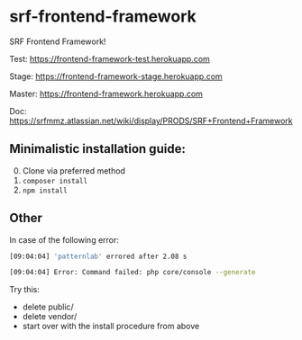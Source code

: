 
# srf-frontend-framework
SRF Frontend Framework!

Test: https://frontend-framework-test.herokuapp.com

Stage: https://frontend-framework-stage.herokuapp.com

Master: https://frontend-framework.herokuapp.com

Doc: https://srfmmz.atlassian.net/wiki/display/PRODS/SRF+Frontend+Framework

## Minimalistic installation guide:

0. Clone via preferred method
1. `composer install`
2. `npm install`

## Other

In case of the following error:

```bash
[09:04:04] 'patternlab' errored after 2.08 s

[09:04:04] Error: Command failed: php core/console --generate
```

Try this:
* delete public/
* delete vendor/
* start over with the install procedure from above
